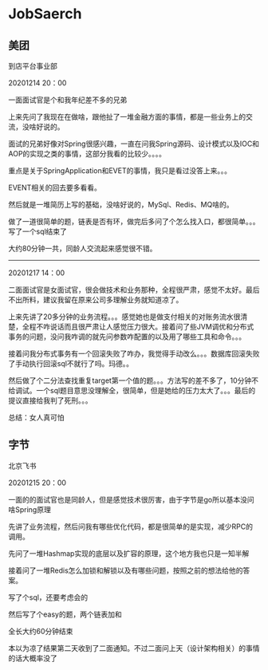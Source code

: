 # JobSaerch
## 美团

到店平台事业部

20201214  20：00

一面面试官是个和我年纪差不多的兄弟

上来先问了我现在在做啥，跟他扯了一堆金融方面的事情，都是一些业务上的交流，没啥好说的。

面试的兄弟好像对Spring很感兴趣，一直在问我Spring源码、设计模式以及IOC和AOP的实现之类的事情，这部分我看的比较少。。。。

重点是关于SpringApplication和EVET的事情，我只是看过没答上来。。。

EVENT相关的回去要多看看。

然后就是一堆简历上写的基础，没啥好说的，MySql、Redis、MQ啥的。

做了一道很简单的题，链表是否有环，做完后多问了个怎么找入口，都很简单。。。写了一个sql结束了

大约80分钟一共，同龄人交流起来感觉很不错。

-------------------------

20201217  14：00

二面面试官是女面试官，很会做技术和业务那种，全程很严肃，感觉不太好。最后不出所料，建议我留在原来公司多理解业务就知道凉了。

上来先讲了20多分钟的业务流程。。。感觉她也是做支付相关的对账务流水很清楚，全程不咋说话而且很严肃让人感觉压力很大。接着问了些JVM调优和分布式事务的问题，没问我咋调的就先问参数咋配置的以及用了哪些工具和命令。。。

接着问我分布式事务有一个回滚失败了咋办，我觉得手动改么。。。数据库回滚失败了手动执行回滚sql不就行了吗。玛德。。

然后做了个二分法查找重复target第一个值的题。。。方法写的差不多了，10分钟不给调试。一个sql题目意思没理解全，很简单，但是她给的压力太大了。。。最后的提议直接给我判了死刑。。。

总结：女人真可怕



## 字节

北京飞书

20201215 20：00

一面的的面试官也是同龄人，但是感觉技术很厉害，由于字节是go所以基本没问啥Spring原理

先讲了业务流程，然后问我有哪些优化代码，都是很简单的是实现，减少RPC的调用。

先问了一堆Hashmap实现的底层以及扩容的原理，这个地方我也只是一知半解

接着问了一堆Redis怎么加锁和解锁以及有哪些问题，按照之前的想法给他的答案。

写了个sql，还要考虑会的

然后写了个easy的题，两个链表加和

全长大约60分钟结束

本以为凉了结果第二天收到了二面通知。不过二面问上天（设计架构相关）的事情的话大概率没了




